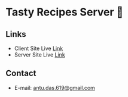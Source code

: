 # Tasty Recipes Server 🍲


## Links

- Client Site Live [Link](https://tasty-recipes-b8ce6.web.app/)
- Server Site Live [Link](https://tasty-recipes-server-iota.vercel.app)

## Contact

- E-mail: antu.das.619@gmail.com
